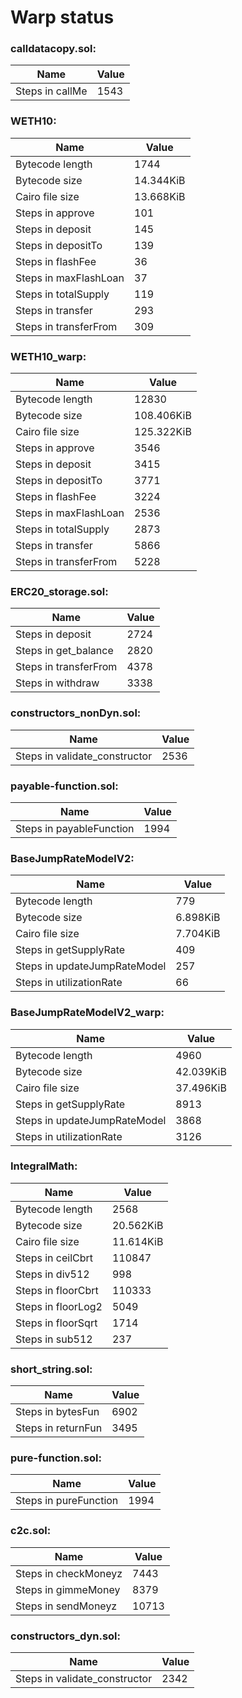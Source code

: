 # Warp status
### calldatacopy.sol:
| Name | Value |
| ----------- | ----------- |
| Steps in callMe | 1543 |
### WETH10:
| Name | Value |
| ----------- | ----------- |
| Bytecode length | 1744 |
| Bytecode size | 14.344KiB |
| Cairo file size | 13.668KiB |
| Steps in approve | 101 |
| Steps in deposit | 145 |
| Steps in depositTo | 139 |
| Steps in flashFee | 36 |
| Steps in maxFlashLoan | 37 |
| Steps in totalSupply | 119 |
| Steps in transfer | 293 |
| Steps in transferFrom | 309 |
### WETH10_warp:
| Name | Value |
| ----------- | ----------- |
| Bytecode length | 12830 |
| Bytecode size | 108.406KiB |
| Cairo file size | 125.322KiB |
| Steps in approve | 3546 |
| Steps in deposit | 3415 |
| Steps in depositTo | 3771 |
| Steps in flashFee | 3224 |
| Steps in maxFlashLoan | 2536 |
| Steps in totalSupply | 2873 |
| Steps in transfer | 5866 |
| Steps in transferFrom | 5228 |
### ERC20_storage.sol:
| Name | Value |
| ----------- | ----------- |
| Steps in deposit | 2724 |
| Steps in get_balance | 2820 |
| Steps in transferFrom | 4378 |
| Steps in withdraw | 3338 |
### constructors_nonDyn.sol:
| Name | Value |
| ----------- | ----------- |
| Steps in validate_constructor | 2536 |
### payable-function.sol:
| Name | Value |
| ----------- | ----------- |
| Steps in payableFunction | 1994 |
### BaseJumpRateModelV2:
| Name | Value |
| ----------- | ----------- |
| Bytecode length | 779 |
| Bytecode size | 6.898KiB |
| Cairo file size | 7.704KiB |
| Steps in getSupplyRate | 409 |
| Steps in updateJumpRateModel | 257 |
| Steps in utilizationRate | 66 |
### BaseJumpRateModelV2_warp:
| Name | Value |
| ----------- | ----------- |
| Bytecode length | 4960 |
| Bytecode size | 42.039KiB |
| Cairo file size | 37.496KiB |
| Steps in getSupplyRate | 8913 |
| Steps in updateJumpRateModel | 3868 |
| Steps in utilizationRate | 3126 |
### IntegralMath:
| Name | Value |
| ----------- | ----------- |
| Bytecode length | 2568 |
| Bytecode size | 20.562KiB |
| Cairo file size | 11.614KiB |
| Steps in ceilCbrt | 110847 |
| Steps in div512 | 998 |
| Steps in floorCbrt | 110333 |
| Steps in floorLog2 | 5049 |
| Steps in floorSqrt | 1714 |
| Steps in sub512 | 237 |
### short_string.sol:
| Name | Value |
| ----------- | ----------- |
| Steps in bytesFun | 6902 |
| Steps in returnFun | 3495 |
### pure-function.sol:
| Name | Value |
| ----------- | ----------- |
| Steps in pureFunction | 1994 |
### c2c.sol:
| Name | Value |
| ----------- | ----------- |
| Steps in checkMoneyz | 7443 |
| Steps in gimmeMoney | 8379 |
| Steps in sendMoneyz | 10713 |
### constructors_dyn.sol:
| Name | Value |
| ----------- | ----------- |
| Steps in validate_constructor | 2342 |
